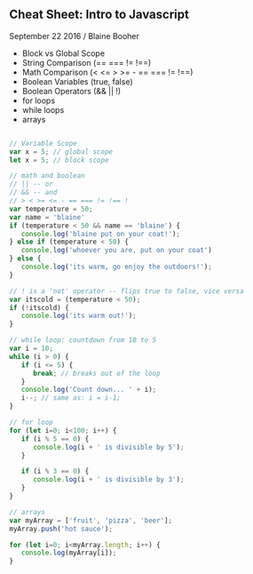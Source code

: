 Cheat Sheet: Intro to Javascript
--------------------------------

September 22 2016 / Blaine Booher

   - Block vs Global Scope
   - String Comparison (== === != !==)
   - Math Comparison (< <= > >= - == === != !==)
   - Boolean Variables (true, false)
   - Boolean Operators (&& || !)
   - for loops
   - while loops
   - arrays

``` javascript

// Variable Scope
var x = 5; // global scope
let x = 5; // block scope

// math and boolean
// || -- or
// && -- and
// > < >= <= - == === != !== !
var temperature = 50;
var name = 'blaine'
if (temperature < 50 && name == 'blaine') {
   console.log('blaine put on your coat!');
} else if (temperature < 50) {
   console.log('whoever you are, put on your coat')
} else {
   console.log('its warm, go enjoy the outdoors!');
}

// ! is a 'not' operator -- flips true to false, vice versa
var itscold = (temperature < 50);
if (!itscold) {
   console.log('its warm out!');
}

// while loop: countdown from 10 to 5
var i = 10;
while (i > 0) {
   if (i <= 5) {
      break; // breaks out of the loop
   }
   console.log('Count down... ' + i);
   i--; // same as: i = i-1;
}

// for loop
for (let i=0; i<100; i++) {
   if (i % 5 == 0) {
      console.log(i + ' is divisible by 5');
   }

   if (i % 3 == 0) {
      console.log(i + ' is divisible by 3');
   }
}

// arrays
var myArray = ['fruit', 'pizza', 'beer'];
myArray.push('hot sauce');

for (let i=0; i<myArray.length; i++) {
   console.log(myArray[i]);
}
```